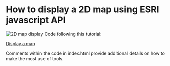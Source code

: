# How to display a 2D map using ESRI javascript API

![2D map display](/docs/img_2d_map_display.png)
Code following this tutorial:

[Display a map](https://developers.arcgis.com/javascript/latest/display-a-map/)

Comments within the code in index.html provide additional details on how to make the most use of tools.